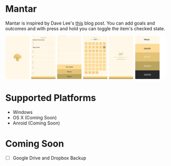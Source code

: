 # Mantar

Mantar is inspired by Dave Lee's [this](http://heydave.org/post/24857123736/introducing-the-week-chart) blog post.
You can add goals and outcomes and with press and hold you can toggle the item's checked state.

![mantar_ui](https://github.com/ZerronLabs/Mantar/blob/master/ui.jpg)

# Supported Platforms

- Windows
- OS X (Coming Soon)
- Anroid (Coming Soon)

# Coming Soon

- [ ] Google Drive and Dropbox Backup
